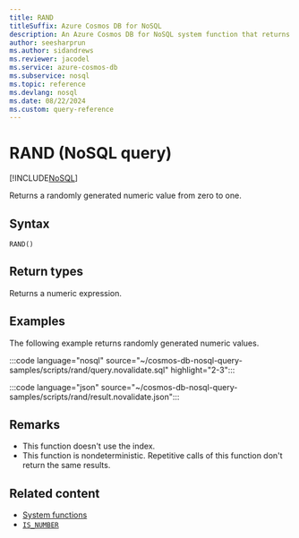 ```yaml
---
title: RAND
titleSuffix: Azure Cosmos DB for NoSQL
description: An Azure Cosmos DB for NoSQL system function that returns a randomly generated numeric value from zero to one.
author: seesharprun
ms.author: sidandrews
ms.reviewer: jacodel
ms.service: azure-cosmos-db
ms.subservice: nosql
ms.topic: reference
ms.devlang: nosql
ms.date: 08/22/2024
ms.custom: query-reference
---
```


# RAND (NoSQL query)

[!INCLUDE[NoSQL](../../includes/appliesto-nosql.md)]

Returns a randomly generated numeric value from zero to one.

## Syntax

```nosql
RAND()
```

## Return types

Returns a numeric expression.

## Examples

The following example returns randomly generated numeric values.

:::code language="nosql" source="~/cosmos-db-nosql-query-samples/scripts/rand/query.novalidate.sql" highlight="2-3":::

:::code language="json" source="~/cosmos-db-nosql-query-samples/scripts/rand/result.novalidate.json":::

## Remarks

- This function doesn't use the index.
- This function is nondeterministic. Repetitive calls of this function don't return the same results.

## Related content

- [System functions](system-functions.yml)
- [`IS_NUMBER`](is-number.md)
